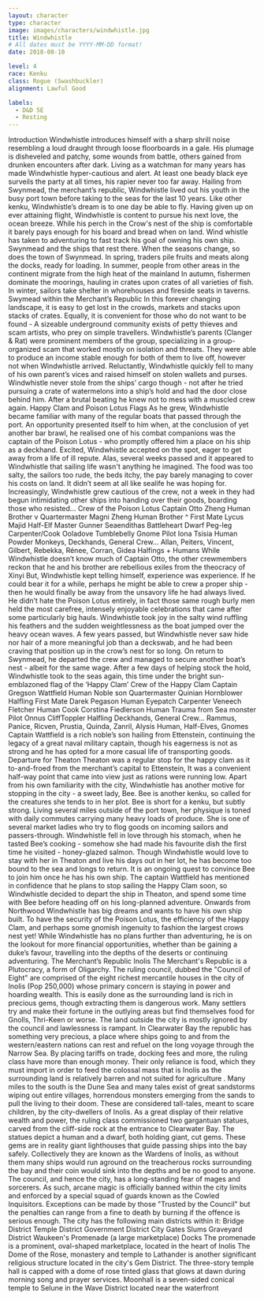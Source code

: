 ```yaml
---
layout: character
type: character
image: images/characters/windwhistle.jpg
title: Windwhistle
# All dates must be YYYY-MM-DD format!
date: 2018-08-10

level: 4
race: Kenku
class: Rogue (Swashbuckler)
alignment: Lawful Good

labels:
  - D&D 5E
  - Resting
---
```


Introduction
Windwhistle introduces himself with a sharp shrill noise resembling a loud draught through loose
floorboards in a gale. His plumage is disheveled and patchy, some wounds from battle, others
gained from drunken encounters after dark. Living as a watchman for many years has made
Windwhistle hyper-cautious and alert. At least one beady black eye surveils the party at all 
times, his rapier never too far away.
Hailing from Swynmead, the merchant’s republic, Windwhistle lived out his youth in the busy
port town before taking to the seas for the last 10 years.
Like other kenku, Windwhistle’s dream is to one day be able to fly. Having given up on ever
attaining flight, Windwhistle is content to pursue his next love, the ocean breeze. While his
perch in the Crow's nest of the ship is comfortable it barely pays enough for his board and bread
when on land. Wind whistle has taken to adventuring to fast track his goal of owning his own
ship.
Swynmead and the ships that rest there.
When the seasons change, so does the town of Swynmead.
In spring, traders pile fruits and meats along the docks, ready for loading.
In summer, people from other areas in the continent migrate from the high heat of the mainland
In autumn, fishermen dominate the moorings, hauling in crates upon crates of all varieties of
fish. In winter, sailors take shelter in whorehouses and fireside seats in taverns.
Swymead within the Merchant’s Republic
In this forever changing landscape, it is easy to get lost in the crowds, markets and stacks upon
stacks of crates. Equally, it is convenient for those who do not want to be found - A sizeable
underground community exists of petty thieves and scam artists, who prey on simple travellers.
Windwhistle’s parents (Clanger & Rat) were prominent members of the group, specializing in a
group-organized scam that worked mostly on isolation and threats. They were able to produce
an income stable enough for both of them to live off, however not when Windwhistle arrived.
Reluctantly, Windwhistle quickly fell to many of his own parent’s vices and raised himself on
stolen wallets and purses. Windwhistle never stole from the ships’ cargo though - not after he
tried pursuing a crate of watermelons into a ship’s hold and had the door close behind him. After
a brutal beating he knew not to mess with a muscled crew again.
Happy Clam and Poison Lotus Flags
As he grew, Windwhistle became familiar with many of the regular boats that passed through
the port. An opportunity presented itself to him when, at the conclusion of yet another bar brawl,
he realised one of his combat companions was the captain of the Poison Lotus - who promptly
offered him a place on his ship as a deckhand. Excited, Windwhistle accepted on the spot,
eager to get away from a life of ill repute.
Alas, several weeks passed and it appeared to Windwhistle that sailing life wasn't anything he
imagined. The food was too salty, the sailors too rude, the beds itchy, the pay barely managing
to cover his costs on land. It didn’t seem at all like sealife he was hoping for.
Increasingly, Windwhistle grew cautious of the crew, not a week in they had begun intimidating
other ships into handing over their goods, boarding those who resisted...
Crew of the Poison Lotus
Captain Otto Zheng Human Brother v
Quartermaster Magni Zheng Human Brother ^
First Mate Lycus Majid Half-Elf
Master Gunner Seaendithas Battleheart Dwarf Peg-leg
Carpenter/Cook Ooladove Tumblebelly Gnome
Pilot Iona Tsisia Human
Powder Monkeys,
Deckhands,
General Crew...
Allan, Peiters, Vincent, Gilbert,
Rebekka, Rénee, Corran,
Gidea
Halfings +
Humans
While Windwhistle doesn’t know much of Captain Otto, the other crewmembers reckon
that he and his brother are rebellious exiles from the theocracy of Xinyi
But, Windwhistle kept telling himself, experience was experience. If he could bear it for a while,
perhaps he might be able to crew a proper ship - then he would finally be away from the
unsavory life he had always lived.
He didn’t hate the Poison Lotus entirely, in fact those same rough burly men held the most
carefree, intensely enjoyable celebrations that came after some particularly big hauls.
Windwhistle took joy in the salty wind ruffling his feathers and the sudden weightlessness as the
boat jumped over the heavy ocean waves.
A few years passed, but Windwhistle never saw hide nor hair of a more meaningful job than a
deckswab, and he had been craving that position up in the crow’s nest for so long. On return to
Swynmead, he departed the crew and managed to secure another boat’s nest - albeit for the
same wage. After a few days of helping stock the hold, Windwhistle took to the seas again, this
time under the bright sun-emblazoned flag of the ‘Happy Clam’
Crew of the Happy Clam
Captain Gregson Wattfield Human Noble son
Quartermaster Quinian Hornblower Halfling
First Mate Darek Pegason Human Eyepatch
Carpenter Veneech Fletcher Human
Cook Corstina Fiedlerson Human Trauma from Sea monster
Pilot Onnus CliffToppler Halfling
Deckhands,
General Crew...
Rammus, Panice,
Ricven, Prustia,
Quinda, Zanril, Alysis
Human,
Half-Elves,
Gnomes
Captain Wattfield is a rich noble’s son hailing from Ettenstein, continuing the legacy of a
great naval military captain, though his eagerness is not as strong and he has opted for
a more casual life of transporting goods.
Departure for Theaton
Theaton was a regular stop for the happy clam as it to-and-froed from the merchant’s capital to
Ettenstein, It was a convenient half-way point that came into view just as rations were running
low.
Apart from his own familiarity with the city, Windwhistle has another motive for stopping in the
city - a sweet lady, Bee.
Bee is another kenku, so called for the creatures she tends to in her plot. Bee is short for a
kenku, but subtly strong. Living several miles outside of the port town, her physique is toned 
with daily commutes carrying many heavy loads of produce. She is one of several market ladies
who try to flog goods on incoming sailors and passers-through.
Windwhistle fell in love through his stomach, when he tasted Bee’s cooking - somehow she had
made his favourite dish the first time he visited - honey-glazed salmon. Though Windwhistle
would love to stay with her in Theaton and live his days out in her lot, he has become too bound
to the sea and longs to return. It is an ongoing quest to convince Bee to join him once he has
his own ship.
The captain Wattfield has mentioned in confidence that he plans to stop sailing the Happy Clam
soon, so Windwhistle decided to depart the ship in Theaton, and spend some time with Bee
before heading off on his long-planned adventure.
Onwards from Northwood
Windwhistle has big dreams and wants to have his own ship built. To have the security of the
Poison Lotus, the efficiency of the Happy Clam, and perhaps some gnomish ingenuity to fashion
the largest crows nest yet!
While Windwhistle has no plans further than adventuring, he is on the lookout for more financial
opportunities, whether than be gaining a duke’s favour, travelling into the depths of the deserts
or continuing adventuring.
The Merchant’s Republic
Inolis
The Merchant's Republic is a Plutocracy, a form of Oligarchy. The ruling council, dubbed the
"Council of Eight" are comprised of the eight richest mercantile houses in the city of Inolis (Pop
250,000) whose primary concern is staying in power and hoarding wealth.
This is easily done as the surrounding land is rich in precious gems, though extracting them is
dangerous work. Many settlers try and make their fortune in the outlying areas but find
themselves food for Gnolls, Thri-Keen or worse. The land outside the city is mostly ignored by
the council and lawlessness is rampant.
In Clearwater Bay the republic has something very precious, a place where ships going to and
from the western/eastern nations can rest and refuel on the long voyage through the Narrow
Sea. By placing tariffs on trade, docking fees and more, the ruling class have more than enough
money. Their only reliance is food, which they must import in order to feed the colossal mass
that is Inolis as the surrounding land is relatively barren and not suited for agriculture .
Many miles to the south is the Dune Sea and many tales exist of great sandstorms wiping out
entire villages, horrendous monsters emerging from the sands to pull the living to their doom.
These are considered tall-tales, meant to scare children, by the city-dwellers of Inolis.
As a great display of their relative wealth and power, the ruling class commissioned two
gargantuan statues, carved from the cliff-side rock at the entrance to Clearwater Bay. The
statues depict a human and a dwarf, both holding giant, cut gems. These gems are in reality
giant lighthouses that guide passing ships into the bay safely. Collectively they are known as the
Wardens of Inolis, as without them many ships would run aground on the treacherous rocks
surrounding the bay and their coin would sink into the depths and be no good to anyone.
The council, and hence the city, has a long-standing fear of mages and sorcerers. As such,
arcane magic is officially banned within the city limits and enforced by a special squad of guards
known as the Cowled Inquisitors. Exceptions can be made by those "Trusted by the Council" but
the penalties can range from a fine to death by burning if the offence is serious enough.
The city has the following main districts within it:
 Bridge District
 Temple District
 Government District
 City Gates
 Slums
 Graveyard District
 Waukeen's Promenade (a large marketplace)
 Docks
The promenade is a prominent, oval-shaped marketplace, located in the heart of Inolis
The Dome of the Rose, monastery and temple to Lathander is another significant religious
structure located in the city's Gem District. The three-story temple hall is capped with a dome of
rose tinted glass that glows at dawn during morning song and prayer services.
Moonhall is a seven-sided conical temple to Selune in the Wave District located near the
waterfront